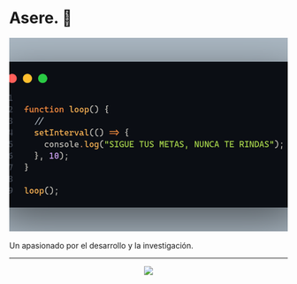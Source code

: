 <h1>Asere. 👋</h1>
<p align="center">
  <img src="https://raw.githubusercontent.com/D-ROdev/D-ROdev/main/assets/fondoX.png" 
       alt="Mi Banner" 
       style="width:100%; height:350px; object-fit:cover;" />
</p>


<p>Un apasionado por el desarrollo y la investigación.</p>
<hr/>

<p align="center">
  <a href="https://github.com/DenverCoder1/readme-typing-svg">
    <img src="https://readme-typing-svg.herokuapp.com?font=Time+New+Roman&color=cyan&size=25&center=true&vCenter=true&width=600&height=100&lines=Desarrollador+Full+Stack,;Desarrollo+en+el+stack+MERN,;Estudiante+Autodidacta">
  </a>
</p>
